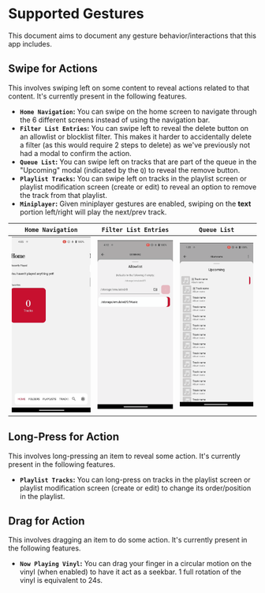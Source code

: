 # Supported Gestures

This document aims to document any gesture behavior/interactions that this app includes.

## Swipe for Actions

This involves swiping left on some content to reveal actions related to that content. It's currently present in the following features.

- **`Home Navigation`:** You can swipe on the home screen to navigate through the 6 different screens instead of using the navigation bar.
- **`Filter List Entries`:** You can swipe left to reveal the delete button on an allowlist or blocklist filter. This makes it harder to accidentally delete a filter (as this would require 2 steps to delete) as we've previously not had a modal to confirm the action.
- **`Queue List`:** You can swipe left on tracks that are part of the queue in the "Upcoming" modal (indicated by the `Q`) to reveal the remove button.
- **`Playlist Tracks`:** You can swipe left on tracks in the playlist screen or playlist modification screen (create or edit) to reveal an option to remove the track from that playlist.
- **`Miniplayer`:** Given miniplayer gestures are enabled, swiping on the **text** portion left/right will play the next/prev track.

<table>
  <thead>
    <tr>
      <th align="center"><code>Home Navigation</code></th>
      <th align="center"><code>Filter List Entries</code></th>
      <th align="center"><code>Queue List</code></th>
    </tr>
  </thead>
  <tbody>
    <tr>
      <td align="center">
        <img src="./assets/supported-gestures/home-gestures.gif" alt="Swipe gesture on home screen as a form of navigation." width="200" />
      </td>
      <td align="center">
        <img src="./assets/supported-gestures/filter-list-gestures.gif" alt="Swipe gesture on allowlist filter to reveal delete button." width="200" />
      </td>
      <td align="center">
        <img src="./assets/supported-gestures/upcoming-list-gestures.gif" alt="Swipe gesture on upcoming list to remove track in queue list." width="200" />
      </td>
    </tr>
  </tbody>
</table>

## Long-Press for Action

This involves long-pressing an item to reveal some action. It's currently present in the following features.

- **`Playlist Tracks`:** You can long-press on tracks in the playlist screen or playlist modification screen (create or edit) to change its order/position in the playlist.

## Drag for Action

This involves dragging an item to do some action. It's currently present in the following features.

- **`Now Playing Vinyl`:** You can drag your finger in a circular motion on the vinyl (when enabled) to have it act as a seekbar. 1 full rotation of the vinyl is equivalent to 24s.

